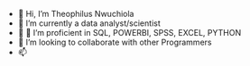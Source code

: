 - 👋 Hi, I’m Theophilus Nwuchiola
- 👀  I’m currently a data analyst/scientist
- 🌱 🌱 I’m proficient in SQL, POWERBI, SPSS, EXCEL, PYTHON
- 💞️ I’m looking to collaborate with other Programmers
- 📫 

<!---
Theojims/Theojims is a ✨ special ✨ repository because its `README.md` (this file) appears on your GitHub profile.
You can click the Preview link to take a look at your changes.
--->
